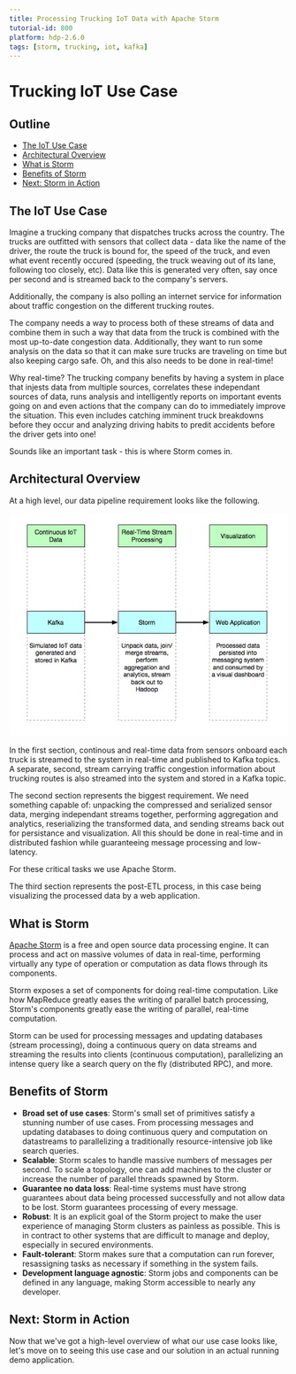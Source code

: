 ```yaml
---
title: Processing Trucking IoT Data with Apache Storm
tutorial-id: 800
platform: hdp-2.6.0
tags: [storm, trucking, iot, kafka]
---
```


# Trucking IoT Use Case

## Outline

-   [The IoT Use Case](#the-iot-use-case)
-   [Architectural Overview](#architectural-overview)
-   [What is Storm](#what-is-storm)
-   [Benefits of Storm](#benefits-of-storm)
-   [Next: Storm in Action](#next:-storm-in-action)


## The IoT Use Case

Imagine a trucking company that dispatches trucks across the country.  The trucks are outfitted with sensors that collect data - data like the name of the driver, the route the truck is bound for, the speed of the truck, and even what event recently occured (speeding, the truck weaving out of its lane, following too closely, etc).  Data like this is generated very often, say once per second and is streamed back to the company's servers.

Additionally, the company is also polling an internet service for information about traffic congestion on the different trucking routes.

The company needs a way to process both of these streams of data and combine them in such a way that data from the truck is combined with the most up-to-date congestion data.  Additionally, they want to run some analysis on the data so that it can make sure trucks are traveling on time but also keeping cargo safe.  Oh, and this also needs to be done in real-time!

Why real-time?  The trucking company benefits by having a system in place that injests data from multiple sources, correlates these independant sources of data, runs analysis and intelligently reports on important events going on and even actions that the company can do to immediately improve the situation.  This even includes catching imminent truck breakdowns before they occur and analyzing driving habits to predit accidents before the driver gets into one!

Sounds like an important task - this is where Storm comes in.


## Architectural Overview

At a high level, our data pipeline requirement looks like the following.

![Architectural Overview](assets/architectural-overview.jpg)

In the first section, continous and real-time data from sensors onboard each truck is streamed to the system in real-time and published to Kafka topics.  A separate, second, stream carrying traffic congestion information about trucking routes is also streamed into the system and stored in a Kafka topic.

The second section represents the biggest requirement.  We need something capable of: unpacking the compressed and serialized sensor data, merging independant streams together, performing aggregation and analytics, reserializing the transformed data, and sending streams back out for persistance and visualization.  All this should be done in real-time and in distributed fashion while guaranteeing message processing and low-latency.

For these critical tasks we use Apache Storm.

The third section represents the post-ETL process, in this case being visualizing the processed data by a web application.


## What is Storm

[Apache Storm](https://hortonworks.com/apache/storm) is a free and open source data processing engine.  It can process and act on massive volumes of data in real-time, performing virtually any type of operation or computation as data flows through its components.

Storm exposes a set of components for doing real-time computation. Like how MapReduce greatly eases the writing of parallel batch processing, Storm's components greatly ease the writing of parallel, real-time computation.

Storm can be used for processing messages and updating databases (stream processing), doing a continuous query on data streams and streaming the results into clients (continuous computation), parallelizing an intense query like a search query on the fly (distributed RPC), and more.


## Benefits of Storm

-   **Broad set of use cases**:  Storm's small set of primitives satisfy a stunning number of use cases.  From processing messages and updating databases to doing continuous query and computation on datastreams to parallelizing a traditionally resource-intensive job like search queries.
-   **Scalable**: Storm scales to handle massive numbers of messages per second.  To scale a topology, one can add machines to the cluster or increase the number of parallel threads spawned by Storm.
-   **Guarantee no data loss**: Real-time systems must have strong guarantees about data being processed successfully and not allow data to be lost.  Storm guarantees processing of every message.
-   **Robust**: It is an explicit goal of the Storm project to make the user experience of managing Storm clusters as painless as possible.  This is in contract to other systems that are difficult to manage and deploy, especially in secured environments.
-   **Fault-tolerant**: Storm makes sure that a computation can run forever, resassigning tasks as necessary if something in the system fails.
-   **Development language agnostic**: Storm jobs and components can be defined in any language, making Storm accessible to nearly any developer.


## Next: Storm in Action

Now that we've got a high-level overview of what our use case looks like, let's move on to seeing this use case and our solution in an actual running demo application.
